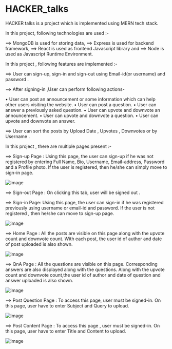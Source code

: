 # HACKER_talks

HACKER talks is a project which is implemented using MERN tech stack.

In this project, following technologies are used :-

==> MongoDB is used for storing data,
==> Express is used for backend framework,
==> React is used as frontend Javascript library and
==> Node is used as Javascript Runtime Environment.




In this project , following features are implemented :-

==> User can sign-up, sign-in and sign-out using Email-id(or username) and password .

==> After signing-in ,User can perform following actions-

•	User can post an announcement or some information which can help other users visiting the website.
•	User can post a question.
•	User can answer a previously asked question.
•	User can upvote and downvote an announcement.
•	User can upvote and downvote a question.
•	User can upvote and downvote an answer.

==> User can sort the posts by Upload Date , Upvotes , Downvotes or by Username .












In this project , there are multiple pages present :-

==> Sign-up Page : Using this page, the user can sign-up if he was not registered by entering Full Name, Bio, Username, Email-address, Password and a Profile photo. If the user is registered, then he/she can simply move to sign-in page.

 
![image](https://user-images.githubusercontent.com/56034219/188558337-52e96422-9fce-4066-8c31-7e8217839106.png)







==> Sign-out Page : On clicking this tab, user will be signed out .











==> Sign-in Page: Using this page, the user can sign-in if he was registered previously using username or email-id and password. If the user is not registered , then he/she can move to sign-up page.

 








![image](https://user-images.githubusercontent.com/56034219/188558399-dec6465c-db1e-4d01-b278-318b8997bc80.png)










==> Home Page : All the posts are visible on this page along with the upvote count and downvote count. With each post, the user id of author and date of post uploaded is also shown.

 







![image](https://user-images.githubusercontent.com/56034219/188558421-98799434-f902-4e8b-a001-c36eb3ce2ec2.png)












==> QnA Page : All the questions are visible on this page. Corresponding answers are also displayed along with the questions. Along with the upvote count and downvote count,the user id of author and date of question and answer uploaded is also shown.

 





![image](https://user-images.githubusercontent.com/56034219/188558446-06982a1d-415b-46c8-a2ce-41b009e1a87c.png)














==> Post Question Page : To access this page, user must be signed-in. On this page, user have to enter Subject and Query to upload.

 













![image](https://user-images.githubusercontent.com/56034219/188558474-e08d902f-1ddf-44d4-b6d9-a125f9ac2a8a.png)







==> Post Content Page : To access this page , user must be signed-in. On this page, user have to enter Title and Content to upload.

  










![image](https://user-images.githubusercontent.com/56034219/188558499-b7d90a1a-0e07-455b-8815-fc1d575813b5.png)












